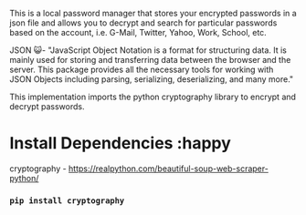 This is a local password manager that stores your encrypted passwords in a json file and allows you to decrypt
and search for particular passwords based on the account, i.e. G-Mail, Twitter, Yahoo, Work, School, etc.

JSON 😺- "JavaScript Object Notation is a format for structuring data. It is mainly used for storing and transferring data between the browser and the server. This package provides all the necessary tools for working with JSON Objects including parsing, serializing, deserializing, and many more."

This implementation imports the python cryptography library to encrypt and decrypt passwords.

# Install Dependencies :happy

cryptography - https://realpython.com/beautiful-soup-web-scraper-python/
### `pip install cryptography `
